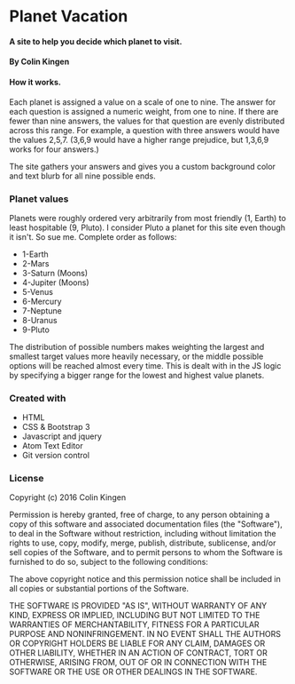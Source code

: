 # Planet Vacation
#### A site to help you decide which planet to visit.
#### By Colin Kingen
#### How it works.
 Each planet is assigned a value on a scale of one to nine.
 The answer for each question is assigned a numeric weight,
 from one to nine. If there are fewer than nine answers, the
 values for that question are evenly distributed across this range.
 For example, a question with three answers would have the values 2,5,7.
 (3,6,9 would have a higher range prejudice, but 1,3,6,9 works for four
  answers.)

  The site gathers your answers and gives you a custom background color
  and text blurb for all nine possible ends.
### Planet values
  Planets were roughly ordered very arbitrarily from most friendly (1, Earth)
  to least hospitable (9, Pluto). I consider Pluto a planet for this site even
  though it isn't. So sue me. Complete order as follows:

*  1-Earth
*  2-Mars
*  3-Saturn (Moons)
*  4-Jupiter (Moons)
*  5-Venus
*  6-Mercury
*  7-Neptune
*  8-Uranus
*  9-Pluto

The distribution of possible numbers makes weighting the largest
and smallest target values more heavily necessary, or the middle possible options
will be reached almost every time. This is dealt with in the JS logic by specifying
a bigger range for the lowest and highest value planets.
### Created with

* HTML
* CSS & Bootstrap 3
* Javascript and jquery
* Atom Text Editor
* Git version control
### License
Copyright (c) 2016 Colin Kingen

Permission is hereby granted, free of charge, to any person obtaining a copy of this software and associated documentation files (the "Software"), to deal in the Software without restriction, including without limitation the rights to use, copy, modify, merge, publish, distribute, sublicense, and/or sell copies of the Software, and to permit persons to whom the Software is furnished to do so, subject to the following conditions:

The above copyright notice and this permission notice shall be included in all copies or substantial portions of the Software.

THE SOFTWARE IS PROVIDED "AS IS", WITHOUT WARRANTY OF ANY KIND, EXPRESS OR IMPLIED, INCLUDING BUT NOT LIMITED TO THE WARRANTIES OF MERCHANTABILITY, FITNESS FOR A PARTICULAR PURPOSE AND NONINFRINGEMENT. IN NO EVENT SHALL THE AUTHORS OR COPYRIGHT HOLDERS BE LIABLE FOR ANY CLAIM, DAMAGES OR OTHER LIABILITY, WHETHER IN AN ACTION OF CONTRACT, TORT OR OTHERWISE, ARISING FROM, OUT OF OR IN CONNECTION WITH THE SOFTWARE OR THE USE OR OTHER DEALINGS IN THE SOFTWARE.
